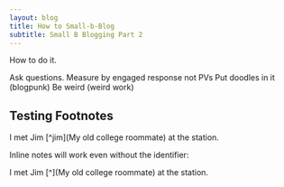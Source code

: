 ```yaml
---
layout: blog
title: How to Small-b-Blog
subtitle: Small B Blogging Part 2
---
```


How to do it.

Ask questions.
Measure by engaged response not PVs
Put doodles in it (blogpunk)
Be weird (weird work)

## Testing Footnotes

I met Jim [^jim](My old college roommate) at the station.

Inline notes will work even without the identifier:

I met Jim [^](My old college roommate) at the station.

<script>
var footnotes = $(".footnotes p");

$("sup").each(function(index){$(this).append("<span class='sidenote'>"+footnotes[index].textContent+"</span>")});

</script>

